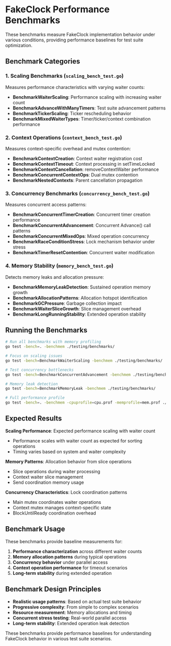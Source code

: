 # FakeClock Performance Benchmarks

These benchmarks measure FakeClock implementation behavior under various conditions, providing performance baselines for test suite optimization.

## Benchmark Categories

### 1. Scaling Benchmarks (`scaling_bench_test.go`)
Measures performance characteristics with varying waiter counts:
- **BenchmarkWaiterScaling**: Performance scaling with increasing waiter count
- **BenchmarkAdvanceWithManyTimers**: Test suite advancement patterns
- **BenchmarkTickerScaling**: Ticker rescheduling behavior
- **BenchmarkMixedWaiterTypes**: Timer/ticker/context combination performance

### 2. Context Operations (`context_bench_test.go`)
Measures context-specific overhead and mutex contention:
- **BenchmarkContextCreation**: Context waiter registration cost
- **BenchmarkContextTimeout**: Context processing in setTimeLocked
- **BenchmarkContextCancellation**: removeContextWaiter performance
- **BenchmarkConcurrentContextOps**: Dual mutex contention
- **BenchmarkNestedContexts**: Parent cancellation propagation

### 3. Concurrency Benchmarks (`concurrency_bench_test.go`)
Measures concurrent access patterns:
- **BenchmarkConcurrentTimerCreation**: Concurrent timer creation performance
- **BenchmarkConcurrentAdvancement**: Concurrent Advance() call patterns
- **BenchmarkConcurrentMixedOps**: Mixed operation concurrency
- **BenchmarkRaceConditionStress**: Lock mechanism behavior under stress
- **BenchmarkTimerResetContention**: Concurrent waiter modification

### 4. Memory Stability (`memory_bench_test.go`)
Detects memory leaks and allocation pressure:
- **BenchmarkMemoryLeakDetection**: Sustained operation memory growth
- **BenchmarkAllocationPatterns**: Allocation hotspot identification
- **BenchmarkGCPressure**: Garbage collection impact
- **BenchmarkWaiterSliceGrowth**: Slice management overhead
- **BenchmarkLongRunningStability**: Extended operation stability

## Running the Benchmarks

```bash
# Run all benchmarks with memory profiling
go test -bench=. -benchmem ./testing/benchmarks/

# Focus on scaling issues
go test -bench=BenchmarkWaiterScaling -benchmem ./testing/benchmarks/

# Test concurrency bottlenecks
go test -bench=BenchmarkConcurrentAdvancement -benchmem ./testing/benchmarks/

# Memory leak detection
go test -bench=BenchmarkMemoryLeak -benchmem ./testing/benchmarks/

# Full performance profile
go test -bench=. -benchmem -cpuprofile=cpu.prof -memprofile=mem.prof ./testing/benchmarks/
```

## Expected Results

**Scaling Performance**: Expected performance scaling with waiter count
- Performance scales with waiter count as expected for sorting operations
- Timing varies based on system and waiter complexity

**Memory Patterns**: Allocation behavior from slice operations
- Slice operations during waiter processing
- Context waiter slice management
- Send coordination memory usage

**Concurrency Characteristics**: Lock coordination patterns
- Main mutex coordinates waiter operations
- Context mutex manages context-specific state
- BlockUntilReady coordination overhead

## Benchmark Usage

These benchmarks provide baseline measurements for:
1. **Performance characterization** across different waiter counts
2. **Memory allocation patterns** during typical operations
3. **Concurrency behavior** under parallel access
4. **Context operation performance** for timeout scenarios
5. **Long-term stability** during extended operation

## Benchmark Design Principles

- **Realistic usage patterns**: Based on actual test suite behavior
- **Progressive complexity**: From simple to complex scenarios
- **Resource measurement**: Memory allocations and timing
- **Concurrent stress testing**: Real-world parallel access
- **Long-term stability**: Extended operation leak detection

These benchmarks provide performance baselines for understanding FakeClock behavior in various test suite scenarios.
